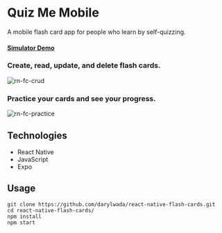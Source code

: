 # Quiz Me Mobile
A mobile flash card app for people who learn by self-quizzing.

#### [Simulator Demo](https://snack.expo.io/@git/github.com/darylwada/react-native-flash-cards)

### Create, read, update, and delete flash cards.
![rn-fc-crud](https://user-images.githubusercontent.com/33441299/44600844-70d57780-a78f-11e8-8e07-1371bc573bed.gif)

### Practice your cards and see your progress. 
![rn-fc-practice](https://user-images.githubusercontent.com/33441299/44600848-7337d180-a78f-11e8-841e-c96d2fea2553.gif)

## Technologies
- React Native
- JavaScript
- Expo

## Usage
```
git clone https://github.com/darylwada/react-native-flash-cards.git
cd react-native-flash-cards/
npm install
npm start
```

